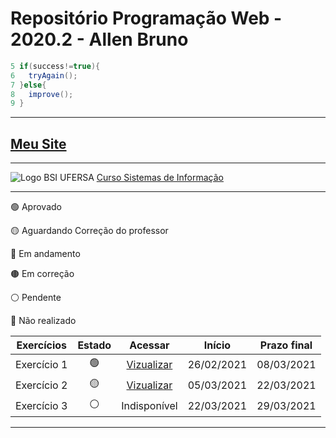 # Repositório Programação Web - 2020.2 - Allen Bruno 

```java
5 if(success!=true){
6   tryAgain();
7 }else{
8   improve();       
9 }
```

***
## [Meu Site](https://brunocardo11.github.io)
***
![Logo BSI UFERSA](https://bsiangicos.ufersa.edu.br/wp-content/uploads/sites/70/2019/03/bsi-logo.png)
[Curso Sistemas de Informação](https://bsiangicos.ufersa.edu.br/)

***
🟢 Aprovado

🟡 Aguardando Correção do professor

🔵 Em andamento

🟤 Em correção

⚪️ Pendente

🔴 Não realizado

Exercícios   | Estado | Acessar | Início | Prazo final
:---------: | :------: | :----: | :---: | :---:
Exercício 1 | 🟢 | [Vizualizar](https://github.com/brunocardo11/pweb_2020.2_allenBruno/tree/main/meuSite) | 26/02/2021 | 08/03/2021
Exercício 2 | 🟡 | [Vizualizar](https://github.com/brunocardo11/pweb_2020.2_allenBruno/tree/main/exercicio2/meuSite) | 05/03/2021 | 22/03/2021
Exercício 3 | ⚪️ | Indisponível | 22/03/2021 | 29/03/2021

***